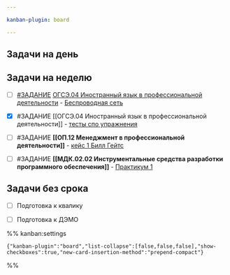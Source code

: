 ```yaml
---

kanban-plugin: board

---
```


## Задачи на день



## Задачи на неделю

- [ ] [#ЗАДАНИЕ](app://obsidian.md/index.html#%D0%97%D0%90%D0%94%D0%90%D0%9D%D0%98%D0%95) [ОГСЭ.04 Иностранный язык в профессиональной деятельности](app://obsidian.md/%D0%9E%D0%93%D0%A1%D0%AD.04%20%D0%98%D0%BD%D0%BE%D1%81%D1%82%D1%80%D0%B0%D0%BD%D0%BD%D1%8B%D0%B9%20%D1%8F%D0%B7%D1%8B%D0%BA%20%D0%B2%20%D0%BF%D1%80%D0%BE%D1%84%D0%B5%D1%81%D1%81%D0%B8%D0%BE%D0%BD%D0%B0%D0%BB%D1%8C%D0%BD%D0%BE%D0%B9%20%D0%B4%D0%B5%D1%8F%D1%82%D0%B5%D0%BB%D1%8C%D0%BD%D0%BE%D1%81%D1%82%D0%B8) - [Беспроводная сеть](https://storage14.eljur.ru/storage/469b44dabba80b4ac3b35da10eb6da5d?filename=%D0%91%D0%B5%D1%81%D0%BF%D1%80%D0%BE%D0%B2%D0%BE%D0%B4%D0%BD%D0%B0%D1%8F+%D1%81%D0%B5%D1%82%D1%8C.docx&domain=kmpo)
- [x] #ЗАДАНИЕ [[ОГСЭ.04 Иностранный язык в профессиональной деятельности]] - [тесты  спо упражнения](https://storage14.eljur.ru/storage/72d1e9b4a5253948fb5ba3aff47cc749?filename=%D1%82%D0%B5%D1%81%D1%82%D1%8B++%D1%81%D0%BF%D0%BE+%D1%83%D0%BF%D1%80%D0%B0%D0%B6%D0%BD%D0%B5%D0%BD%D0%B8%D1%8F.docx&domain=kmpo)
- [ ] #ЗАДАНИЕ **[[ОП.12 Менеджмент в профессиональной деятельности]]** - [кейс 1 Билл Гейтс](https://storage14.eljur.ru/storage/d9d583efd176f9f4e4bf9707287b6daa?filename=%D0%BA%D0%B5%D0%B9%D1%81+1+%D0%91%D0%B8%D0%BB%D0%BB+%D0%93%D0%B5%D0%B9%D1%82%D1%81.docx&domain=kmpo)
- [ ] #ЗАДАНИЕ **[[МДК.02.02 Инструментальные средства разработки программного обеспечения]]** - [Практикум 1](https://storage14.eljur.ru/storage/6ae0054032fd30f24e45836bdfac2056?filename=Практикум+1.docx&domain=kmpo)


## Задачи без срока

- [ ] Подготовка к квалику
- [ ] Подготовка к ДЭМО




%% kanban:settings
```
{"kanban-plugin":"board","list-collapse":[false,false,false],"show-checkboxes":true,"new-card-insertion-method":"prepend-compact"}
```
%%